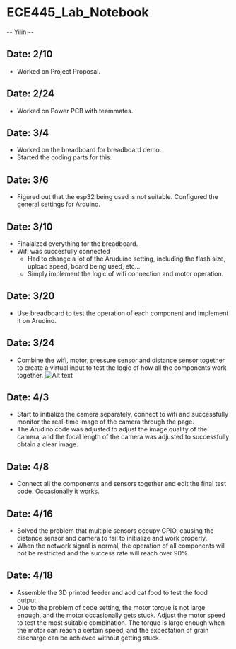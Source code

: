 # ECE445_Lab_Notebook
-- Yilin -- 


Date: 2/10
-- 

- Worked on Project Proposal.

Date: 2/24
-- 
- Worked on Power PCB with teammates. 


Date: 3/4
-- 
- Worked on the breadboard for breadboard demo.
- Started the coding parts for this.


Date: 3/6
-- 
- Figured out that the esp32 being used is not suitable.
 Configured the general settings for Arduino.


Date: 3/10
-- 
- Finalaized everything for the breadboard. 
- Wifi was succesfully connected
    - Had to change a lot of the Aruduino setting, including the flash size, upload speed, board being used, etc...
    - Simply implement the logic of wifi connection and motor operation.


Date: 3/20
-- 
- Use breadboard to test the operation of each component and implement it on Arudino.


Date: 3/24
-- 
- Combine the wifi, motor, pressure sensor and distance sensor together to create a virtual input to test the logic of how all the components work together.
![Alt text](Yilin/All_tests.jpg)


Date: 4/3
-- 
- Start to initialize the camera separately, connect to wifi and successfully monitor the real-time image of the camera through the page.
- The Arudino code was adjusted to adjust the image quality of the camera, and the focal length of the camera was adjusted to successfully obtain a clear image.

Date: 4/8
-- 
- Connect all the components and sensors together and edit the final test code. Occasionally it works.

Date: 4/16
-- 
- Solved the problem that multiple sensors occupy GPIO, causing the distance sensor and camera to fail to initialize and work properly.
- When the network signal is normal, the operation of all components will not be restricted and the success rate will reach over 90%.


Date: 4/18
--
- Assemble the 3D printed feeder and add cat food to test the food output.
- Due to the problem of code setting, the motor torque is not large enough, and the motor occasionally gets stuck. Adjust the motor speed to test the most suitable combination. The torque is large enough when the motor can reach a certain speed, and the expectation of grain discharge can be achieved without getting stuck.














